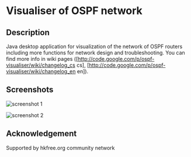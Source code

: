 # Visualiser of OSPF network

## Description
Java desktop application for visualization of the network of OSPF routers including more functions for network design and troubleshooting.
You can find more info in wiki pages ([http://code.google.com/p/ospf-visualiser/wiki/changelog_cs cs], [http://code.google.com/p/ospf-visualiser/wiki/changelog_en en]).

## Screenshots ##

![screenshot 1](https://ospf-visualiser.googlecode.com/svn/wiki/scn01.png)

![screenshot 2](https://ospf-visualiser.googlecode.com/svn/wiki/scn02.png)

## Acknowledgement ##

Supported by hkfree.org community network
